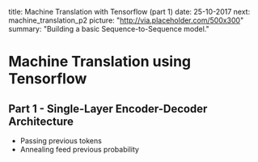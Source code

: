 title: Machine Translation with Tensorflow (part 1)
date: 25-10-2017
next: machine_translation_p2
picture: "http://via.placeholder.com/500x300"
summary: "Building a basic Sequence-to-Sequence model."

# Machine Translation using Tensorflow
## Part 1 - Single-Layer Encoder-Decoder Architecture

- Passing previous tokens
- Annealing feed previous probability
